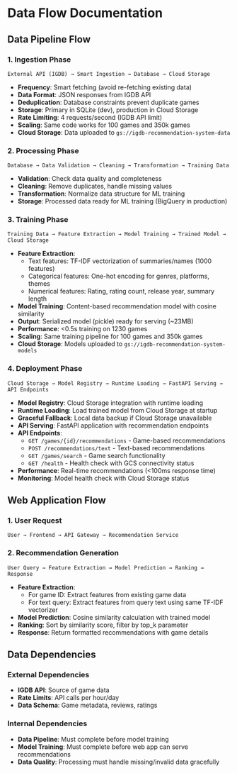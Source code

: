 # Data Flow Documentation

## Data Pipeline Flow

### 1. Ingestion Phase

```text
External API (IGDB) → Smart Ingestion → Database → Cloud Storage
```

- **Frequency**: Smart fetching (avoid re-fetching existing data)
- **Data Format**: JSON responses from IGDB API
- **Deduplication**: Database constraints prevent duplicate games
- **Storage**: Primary in SQLite (dev), production in Cloud Storage
- **Rate Limiting**: 4 requests/second (IGDB API limit)
- **Scaling**: Same code works for 100 games and 350k games
- **Cloud Storage**: Data uploaded to `gs://igdb-recommendation-system-data`

### 2. Processing Phase

```text
Database → Data Validation → Cleaning → Transformation → Training Data
```

- **Validation**: Check data quality and completeness
- **Cleaning**: Remove duplicates, handle missing values
- **Transformation**: Normalize data structure for ML training
- **Storage**: Processed data ready for ML training (BigQuery in production)

### 3. Training Phase

```text
Training Data → Feature Extraction → Model Training → Trained Model → Cloud Storage
```

- **Feature Extraction**:
  - Text features: TF-IDF vectorization of summaries/names (1000 features)
  - Categorical features: One-hot encoding for genres, platforms, themes
  - Numerical features: Rating, rating count, release year, summary length
- **Model Training**: Content-based recommendation model with cosine similarity
- **Output**: Serialized model (pickle) ready for serving (~23MB)
- **Performance**: <0.5s training on 1230 games
- **Scaling**: Same training pipeline for 100 games and 350k games
- **Cloud Storage**: Models uploaded to `gs://igdb-recommendation-system-models`

### 4. Deployment Phase

```text
Cloud Storage → Model Registry → Runtime Loading → FastAPI Serving → API Endpoints
```

- **Model Registry**: Cloud Storage integration with runtime loading
- **Runtime Loading**: Load trained model from Cloud Storage at startup
- **Graceful Fallback**: Local data backup if Cloud Storage unavailable
- **API Serving**: FastAPI application with recommendation endpoints
- **API Endpoints**:
  - `GET /games/{id}/recommendations` - Game-based recommendations
  - `POST /recommendations/text` - Text-based recommendations
  - `GET /games/search` - Game search functionality
  - `GET /health` - Health check with GCS connectivity status
- **Performance**: Real-time recommendations (<100ms response time)
- **Monitoring**: Model health check with Cloud Storage status

## Web Application Flow

### 1. User Request

```text
User → Frontend → API Gateway → Recommendation Service
```

### 2. Recommendation Generation

```text
User Query → Feature Extraction → Model Prediction → Ranking → Response
```

- **Feature Extraction**:
  - For game ID: Extract features from existing game data
  - For text query: Extract features from query text using same TF-IDF vectorizer
- **Model Prediction**: Cosine similarity calculation with trained model
- **Ranking**: Sort by similarity score, filter by top_k parameter
- **Response**: Return formatted recommendations with game details

## Data Dependencies

### External Dependencies

- **IGDB API**: Source of game data
- **Rate Limits**: API calls per hour/day
- **Data Schema**: Game metadata, reviews, ratings

### Internal Dependencies

- **Data Pipeline**: Must complete before model training
- **Model Training**: Must complete before web app can serve recommendations
- **Data Quality**: Processing must handle missing/invalid data gracefully
